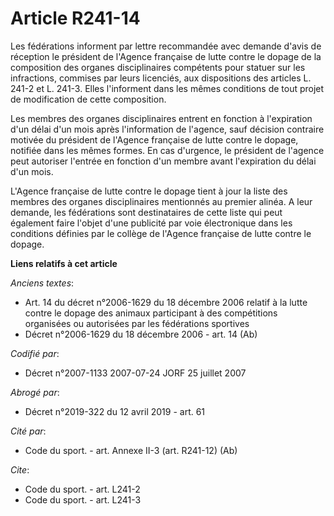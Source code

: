 # Article R241-14

Les fédérations informent par lettre recommandée avec demande d'avis de réception le président de l'Agence française de lutte
contre le dopage de la composition des organes disciplinaires compétents pour statuer sur les infractions, commises par leurs
licenciés, aux dispositions des articles L. 241-2 et L. 241-3. Elles l'informent dans les mêmes conditions de tout projet de
modification de cette composition.

Les membres des organes disciplinaires entrent en fonction à l'expiration d'un délai d'un mois après l'information de
l'agence, sauf décision contraire motivée du président de l'Agence française de lutte contre le dopage, notifiée dans les
mêmes formes. En cas d'urgence, le président de l'agence peut autoriser l'entrée en fonction d'un membre avant l'expiration
du délai d'un mois.

L'Agence française de lutte contre le dopage tient à jour la liste des membres des organes disciplinaires mentionnés au
premier alinéa. A leur demande, les fédérations sont destinataires de cette liste qui peut également faire l'objet d'une
publicité par voie électronique dans les conditions définies par le collège de l'Agence française de lutte contre le dopage.

**Liens relatifs à cet article**

_Anciens textes_:

  - Art. 14 du décret n°2006-1629 du 18 décembre 2006 relatif à la lutte contre le dopage des animaux participant à des compétitions organisées ou autorisées par les fédérations sportives
  - Décret n°2006-1629 du 18 décembre 2006 - art. 14 (Ab)

_Codifié par_:

  - Décret n°2007-1133 2007-07-24 JORF 25 juillet 2007

_Abrogé par_:

  - Décret n°2019-322 du 12 avril 2019 - art. 61

_Cité par_:

  - Code du sport. - art. Annexe II-3 (art. R241-12) (Ab)

_Cite_:

  - Code du sport. - art. L241-2
  - Code du sport. - art. L241-3
